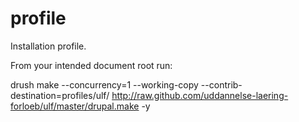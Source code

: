 profile
=======

Installation profile.

From your intended document root run:

drush make --concurrency=1 --working-copy --contrib-destination=profiles/ulf/ http://raw.github.com/uddannelse-laering-forloeb/ulf/master/drupal.make -y



